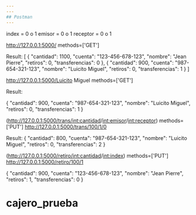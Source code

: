 ```yaml
---
---
## Postman
---
```


index = 0 o 1
emisor = 0 o 1
receptor = 0 o 1

http://127.0.0.1:5000/ methods=['GET']

Result:
[
{
"cantidad": 1100,
"cuenta": "123-456-678-123",
"nombre": "Jean Pierre",
"retiros": 0,
"transferencias": 0
},
{
"cantidad": 900,
"cuenta": "987-654-321-123",
"nombre": "Luicito Miguel",
"retiros": 0,
"transferencias": 1
}
]

http://127.0.0.1:5000/Luicito Miguel methods=['GET']

Result:

{
"cantidad": 900,
"cuenta": "987-654-321-123",
"nombre": "Luicito Miguel",
"retiros": 0,
"transferencias": 1
}

(http://127.0.0.1:5000/trans/<int:cantidad>/<int:emisor>/<int:receptor>) methods=['PUT']
http://127.0.0.1:5000/trans/100/1/0

Result:
{
"cantidad": 800,
"cuenta": "987-654-321-123",
"nombre": "Luicito Miguel",
"retiros": 0,
"transferencias": 2
}

(http://127.0.0.1:5000/retiro/<int:cantidad>/<int:index>) methods=['PUT']
http://127.0.0.1:5000/retiro/100/1

{
"cantidad": 900,
"cuenta": "123-456-678-123",
"nombre": "Jean Pierre",
"retiros": 1,
"transferencias": 0
}

# cajero_prueba
